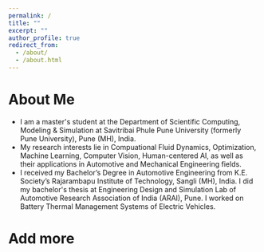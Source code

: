 ```yaml
---
permalink: /
title: ""
excerpt: ""
author_profile: true
redirect_from: 
  - /about/
  - /about.html
---
```


# About Me
* I am a master's student at the Department of Scientific Computing, Modeling & Simulation at Savitribai Phule Pune University (formerly Pune University), Pune (MH), India.
* My research interests lie in Compuational Fluid Dynamics, Optimization, Machine Learning, Computer Vision, Human-centered AI, as well as their applications in Automotive and Mechanical Engineering fields.
* I received my Bachelor’s Degree in Automotive Engineering from K.E. Society’s Rajarambapu Institute of Technology, Sangli (MH), India. I did my bachelor's thesis at Engineering Design and Simulation Lab of Automotive Research Association of India (ARAI), Pune. I worked on Battery Thermal Management Systems of Electric Vehicles.


# Add more
